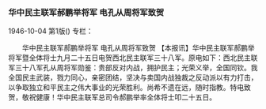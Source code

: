 ### 华中民主联军郝鹏举将军  电孔从周将军致贺

1946-10-04
第1版()
专栏：

　　华中民主联军郝鹏举将军
    电孔从周将军致贺
    【本报讯】华中民主联军郝鹏举将军暨全体将士九月二十五日电贺西北民主联军三十八军。原电如下：西北民主联军三十八军孔从周将军勋鉴：贵部反对内战，拥护民主；光荣义举，全国同钦。我全国民主武装，戮力同心，亲密团结，坚决与卖国内战独裁之反动派以有力打击，以争取独立和平民主之伟大事业的光荣胜利。尚希不遗在远，随时指教。特电致贺，敬祝健康！华中民主联军总司令郝鹏举率全体将士叩二十五日。
